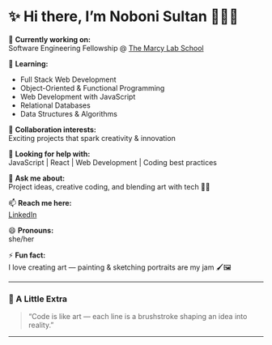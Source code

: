 # ✨ Hi there, I’m Noboni Sultan 👩🏽‍💻  

🔭 **Currently working on:**  
Software Engineering Fellowship @ [The Marcy Lab School](https://www.marcylabschool.org/)  

🌱 **Learning:**  
- Full Stack Web Development  
- Object-Oriented & Functional Programming  
- Web Development with JavaScript  
- Relational Databases  
- Data Structures & Algorithms  

👯 **Collaboration interests:**  
Exciting projects that spark creativity & innovation  

🤔 **Looking for help with:**  
JavaScript | React | Web Development | Coding best practices  

💬 **Ask me about:**  
Project ideas, creative coding, and blending art with tech 🎨✨  

📫 **Reach me here:**  
[LinkedIn](https://www.linkedin.com/in/nobonisultan/)  

😄 **Pronouns:**  
she/her  

⚡ **Fun fact:**  
I love creating art — painting & sketching portraits are my jam 🖌️🖼️  

---

### 🌟 A Little Extra
> “Code is like art — each line is a brushstroke shaping an idea into reality.”  

---


